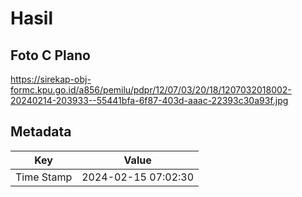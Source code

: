 # Hasil

## Foto C Plano

https://sirekap-obj-formc.kpu.go.id/a856/pemilu/pdpr/12/07/03/20/18/1207032018002-20240214-203933--55441bfa-6f87-403d-aaac-22393c30a93f.jpg


## Metadata

| Key        | Value               |
| ---------- | ------------------- |
| Time Stamp | 2024-02-15 07:02:30 |



